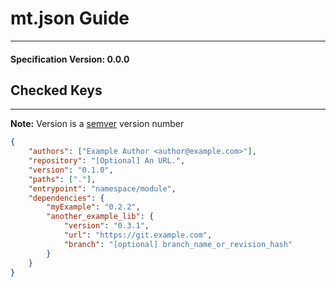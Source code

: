 # mt.json Guide
--------------
#### Specification Version: **0.0.0**

## Checked Keys
---------------

**Note:** Version is a [semver](http://semver.org/) version number

```json
{
    "authors": ["Example Author <author@example.com>"],
    "repository": "[Optional] An URL.",
    "version": "0.1.0",
    "paths": ["."],
    "entrypoint": "namespace/module",
    "dependencies": {
        "myExample": "0.2.2",
        "another_example_lib": {
            "version": "0.3.1",
            "url": "https://git.example.com",
            "branch": "[optional] branch_name_or_revision_hash"
        }
    }
}
```
